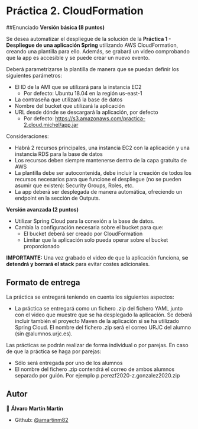 # Práctica 2. CloudFormation
##Enunciado
**Versión básica (8 puntos)**

Se desea automatizar el despliegue de la solución de la **Práctica 1 - Despliegue de una
aplicación Spring** utilizando AWS CloudFormation, creando una plantilla para ello.
Además, se grabará un video comprobando que la app es accesible y se puede crear un
nuevo evento.

Deberá parametrizarse la plantilla de manera que se puedan definir los siguientes
parámetros:
* El ID de la AMI que se utilizará para la instancia EC2
    * Por defecto: Ubuntu 18.04 en la región us-east-1
* La contraseña que utilizará la base de datos
* Nombre del bucket que utilizará la aplicación
* URL desde dónde se descargará la aplicación, por defecto
    * Por defecto: https://s3.amazonaws.com/practica-2.cloud.michel/app.jar
    
Consideraciones:
* Habrá 2 recursos principales, una instancia EC2 con la aplicación y una instancia
RDS para la base de datos
* Los recursos deben siempre mantenerse dentro de la capa gratuita de AWS
* La plantilla debe ser autocontenida, debe incluir la creación de todos los recursos
necesarios para que funcione el despliegue (no se pueden asumir que existen):
Security Groups, Roles, etc.
* La app deberá ser desplegada de manera automática, ofreciendo un endpoint en la
sección de Outputs.

**Versión avanzada (2 puntos)**
* Utilizar Spring Cloud para la conexión a la base de datos.
* Cambia la configuración necesaria sobre el bucket para que:
    * El bucket deberá ser creado por CloudFormation
    * Limitar que la aplicación solo pueda operar sobre el bucket proporcionado

**IMPORTANTE:** Una vez grabado el video de que la aplicación funciona, **se detendrá y
borrará el stack** para evitar costes adicionales.

## Formato de entrega
La práctica se entregará teniendo en cuenta los siguientes aspectos:
* La práctica se entregará como un fichero .zip del fichero YAML junto con el video
que muestre que se ha desplegado la aplicación. Se deberá incluir también el
proyecto Maven de la aplicación si se ha utilizado Spring Cloud. El nombre del
fichero .zip será el correo URJC del alumno (sin @alumnos.urjc.es).

Las prácticas se podrán realizar de forma individual o por parejas. En caso de que la
práctica se haga por parejas:
* Sólo será entregada por uno de los alumnos
* El nombre del fichero .zip contendrá el correo de ambos alumnos separado por
guión. Por ejemplo p.perezf2020-z.gonzalez2020.zip

  
## Autor

👤 **Álvaro Martín Martín**

* Github: [@amartinm82](https://github.com/amartinm82)